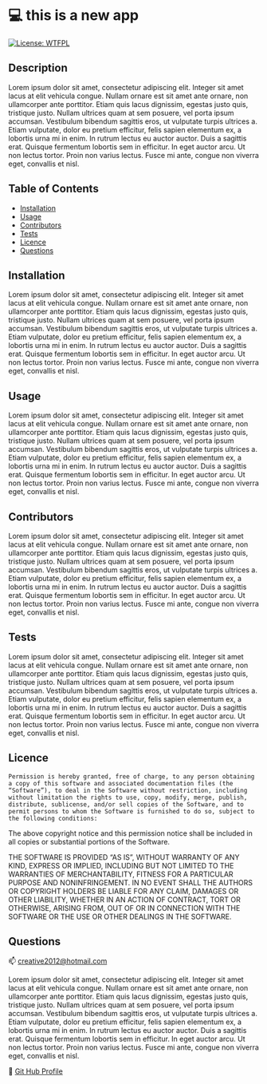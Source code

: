 # 💻 this is a new app
  [![License: WTFPL](https://img.shields.io/badge/License-MIT-yellow.svg)](https://opensource.org/licenses/MIT)

  ## Description
  Lorem ipsum dolor sit amet, consectetur adipiscing elit. Integer sit amet lacus at elit vehicula congue. Nullam ornare est sit amet ante ornare, non ullamcorper ante porttitor. Etiam quis lacus dignissim, egestas justo quis, tristique justo. Nullam ultrices quam at sem posuere, vel porta ipsum accumsan. Vestibulum bibendum sagittis eros, ut vulputate turpis ultrices a. Etiam vulputate, dolor eu pretium efficitur, felis sapien elementum ex, a lobortis urna mi in enim. In rutrum lectus eu auctor auctor. Duis a sagittis erat. Quisque fermentum lobortis sem in efficitur. In eget auctor arcu. Ut non lectus tortor. Proin non varius lectus. Fusce mi ante, congue non viverra eget, convallis et nisl.

   ## Table of Contents  
  * [Installation](#installation) 
  * [Usage](#usage)  
  * [Contributors](#contributors) 
  * [Tests](#tests)  
  * [Licence](#licence)  
  * [Questions](#questions) 

  ## Installation

  Lorem ipsum dolor sit amet, consectetur adipiscing elit. Integer sit amet lacus at elit vehicula congue. Nullam ornare est sit amet ante ornare, non ullamcorper ante porttitor. Etiam quis lacus dignissim, egestas justo quis, tristique justo. Nullam ultrices quam at sem posuere, vel porta ipsum accumsan. Vestibulum bibendum sagittis eros, ut vulputate turpis ultrices a. Etiam vulputate, dolor eu pretium efficitur, felis sapien elementum ex, a lobortis urna mi in enim. In rutrum lectus eu auctor auctor. Duis a sagittis erat. Quisque fermentum lobortis sem in efficitur. In eget auctor arcu. Ut non lectus tortor. Proin non varius lectus. Fusce mi ante, congue non viverra eget, convallis et nisl.

  ## Usage

  Lorem ipsum dolor sit amet, consectetur adipiscing elit. Integer sit amet lacus at elit vehicula congue. Nullam ornare est sit amet ante ornare, non ullamcorper ante porttitor. Etiam quis lacus dignissim, egestas justo quis, tristique justo. Nullam ultrices quam at sem posuere, vel porta ipsum accumsan. Vestibulum bibendum sagittis eros, ut vulputate turpis ultrices a. Etiam vulputate, dolor eu pretium efficitur, felis sapien elementum ex, a lobortis urna mi in enim. In rutrum lectus eu auctor auctor. Duis a sagittis erat. Quisque fermentum lobortis sem in efficitur. In eget auctor arcu. Ut non lectus tortor. Proin non varius lectus. Fusce mi ante, congue non viverra eget, convallis et nisl.

  ## Contributors

  Lorem ipsum dolor sit amet, consectetur adipiscing elit. Integer sit amet lacus at elit vehicula congue. Nullam ornare est sit amet ante ornare, non ullamcorper ante porttitor. Etiam quis lacus dignissim, egestas justo quis, tristique justo. Nullam ultrices quam at sem posuere, vel porta ipsum accumsan. Vestibulum bibendum sagittis eros, ut vulputate turpis ultrices a. Etiam vulputate, dolor eu pretium efficitur, felis sapien elementum ex, a lobortis urna mi in enim. In rutrum lectus eu auctor auctor. Duis a sagittis erat. Quisque fermentum lobortis sem in efficitur. In eget auctor arcu. Ut non lectus tortor. Proin non varius lectus. Fusce mi ante, congue non viverra eget, convallis et nisl.

  ## Tests

  Lorem ipsum dolor sit amet, consectetur adipiscing elit. Integer sit amet lacus at elit vehicula congue. Nullam ornare est sit amet ante ornare, non ullamcorper ante porttitor. Etiam quis lacus dignissim, egestas justo quis, tristique justo. Nullam ultrices quam at sem posuere, vel porta ipsum accumsan. Vestibulum bibendum sagittis eros, ut vulputate turpis ultrices a. Etiam vulputate, dolor eu pretium efficitur, felis sapien elementum ex, a lobortis urna mi in enim. In rutrum lectus eu auctor auctor. Duis a sagittis erat. Quisque fermentum lobortis sem in efficitur. In eget auctor arcu. Ut non lectus tortor. Proin non varius lectus. Fusce mi ante, congue non viverra eget, convallis et nisl.

  ## Licence

  
    Permission is hereby granted, free of charge, to any person obtaining a copy of this software and associated documentation files (the “Software”), to deal in the Software without restriction, including without limitation the rights to use, copy, modify, merge, publish, distribute, sublicense, and/or sell copies of the Software, and to permit persons to whom the Software is furnished to do so, subject to the following conditions:

The above copyright notice and this permission notice shall be included in all copies or substantial portions of the Software.

THE SOFTWARE IS PROVIDED “AS IS”, WITHOUT WARRANTY OF ANY KIND, EXPRESS OR IMPLIED, INCLUDING BUT NOT LIMITED TO THE WARRANTIES OF MERCHANTABILITY, FITNESS FOR A PARTICULAR PURPOSE AND NONINFRINGEMENT. IN NO EVENT SHALL THE AUTHORS OR COPYRIGHT HOLDERS BE LIABLE FOR ANY CLAIM, DAMAGES OR OTHER LIABILITY, WHETHER IN AN ACTION OF CONTRACT, TORT OR OTHERWISE, ARISING FROM, OUT OF OR IN CONNECTION WITH THE SOFTWARE OR THE USE OR OTHER DEALINGS IN THE SOFTWARE.

  ## Questions

  📫 creative2012@hotmail.com

  Lorem ipsum dolor sit amet, consectetur adipiscing elit. Integer sit amet lacus at elit vehicula congue. Nullam ornare est sit amet ante ornare, non ullamcorper ante porttitor. Etiam quis lacus dignissim, egestas justo quis, tristique justo. Nullam ultrices quam at sem posuere, vel porta ipsum accumsan. Vestibulum bibendum sagittis eros, ut vulputate turpis ultrices a. Etiam vulputate, dolor eu pretium efficitur, felis sapien elementum ex, a lobortis urna mi in enim. In rutrum lectus eu auctor auctor. Duis a sagittis erat. Quisque fermentum lobortis sem in efficitur. In eget auctor arcu. Ut non lectus tortor. Proin non varius lectus. Fusce mi ante, congue non viverra eget, convallis et nisl.

  🔗 [Git Hub Profile](https://github.com/creative2012)

